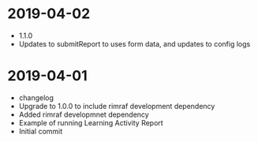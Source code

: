 2019-04-02
==========

  * 1.1.0
  * Updates to submitReport to uses form data, and updates to config logs

2019-04-01
==========

  * changelog
  * Upgrade to 1.0.0 to include rimraf development dependency
  * Added rimraf developmnet dependency
  * Example of running Learning Activity Report
  * Initial commit
